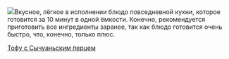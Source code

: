 <!--2025-04-15 20:27:56-->
<div class="yb">
  <div class="rss povarenok"><a href="https://www.povarenok.ru/recipes/show/182536/"><img src="https://www.povarenok.ru/data/cache/2025apr/14/21/3171811_59857-640x480.jpg"></a>Вкусное, лёгкое в исполнении блюдо повседневной кухни, которое готовится за 10 минут в одной ёмкости. Конечно, рекомендуется приготовить все ингредиенты заранее, так как блюдо готовится очень быстро, что, конечно, только плюс. <p class="titl"><a href="https://www.povarenok.ru/recipes/show/182536/">Тофу с Сычуаньским перцем</a></p></div>
</div>
